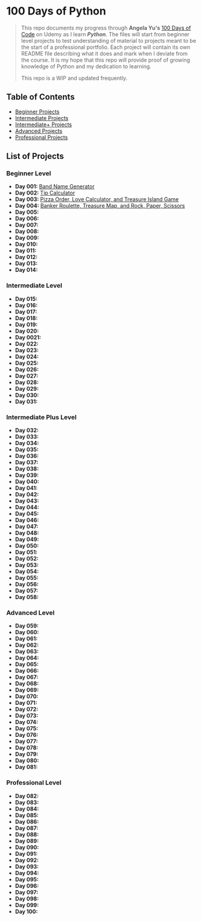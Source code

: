 # 100 Days of Python
> This repo documents my progress through **Angela Yu's** [100 Days of Code](https://www.udemy.com/course/100-days-of-code/) on Udemy as I learn ***Python***. The files will start from beginner level projects to test understanding of material to projects meant to be the start of a professional portfolio. Each project will contain its own README file describing what it does and mark when I deviate from the course. It is my hope that this repo will provide proof of growing knowledge of Python and my dedication to learning.
>
> This repo is a WIP and updated frequently. 

## Table of Contents
* [Beginner Projects](#beginner-level)
* [Intermediate Projects](#intermediate-level)
* [Intermediate+ Projects](#intermediate-plus-level)
* [Advanced Projects](#advanced-level)
* [Professional Projects](#professional-level)

## List of Projects
### Beginner Level
* **Day 001:** [Band Name Generator](https://github.com/Vargsdottir/100-Days-of-Python/tree/main/Day%20001)
* **Day 002:** [Tip Calculator](https://github.com/Vargsdottir/100-Days-of-Python/tree/main/Day%20002)
* **Day 003:** [Pizza Order, Love Calculator, and Treasure Island Game](https://github.com/Vargsdottir/100-Days-of-Python/tree/main/Day%20003)
* **Day 004:** [Banker Roulette, Treasure Map, and Rock, Paper, Scissors](https://github.com/Vargsdottir/100-Days-of-Python/tree/main/Day%20004)
* **Day 005:**
* **Day 006:**
* **Day 007:**
* **Day 008:**
* **Day 009:**
* **Day 010:**
* **Day 011:**
* **Day 012:**
* **Day 013:**
* **Day 014:**
### Intermediate Level
* **Day 015:**
* **Day 016:**
* **Day 017:**
* **Day 018:**
* **Day 019:**
* **Day 020:**
* **Day 0021:**
* **Day 022:**
* **Day 023:**
* **Day 024:**
* **Day 025:**
* **Day 026:**
* **Day 027:**
* **Day 028:**
* **Day 029:**
* **Day 030:**
* **Day 031:**
### Intermediate Plus Level
* **Day 032:**
* **Day 033:**
* **Day 034:**
* **Day 035:**
* **Day 036:**
* **Day 037:**
* **Day 038:**
* **Day 039:**
* **Day 040:**
* **Day 041:**
* **Day 042:**
* **Day 043:**
* **Day 044:**
* **Day 045:**
* **Day 046:**
* **Day 047:**
* **Day 048:**
* **Day 049:**
* **Day 050:**
* **Day 051:**
* **Day 052:**
* **Day 053:**
* **Day 054:**
* **Day 055:**
* **Day 056:**
* **Day 057:**
* **Day 058:**
### Advanced Level
* **Day 059:**
* **Day 060:**
* **Day 061:**
* **Day 062:**
* **Day 063:**
* **Day 064:**
* **Day 065:**
* **Day 066:**
* **Day 067:**
* **Day 068:**
* **Day 069:**
* **Day 070:**
* **Day 071:**
* **Day 072:**
* **Day 073:**
* **Day 074:**
* **Day 075:**
* **Day 076:**
* **Day 077:**
* **Day 078:**
* **Day 079:**
* **Day 080:**
* **Day 081:**
### Professional Level
* **Day 082:**
* **Day 083:**
* **Day 084:**
* **Day 085:**
* **Day 086:**
* **Day 087:**
* **Day 088:**
* **Day 089:**
* **Day 090:**
* **Day 091:**
* **Day 092:**
* **Day 093:**
* **Day 094:**
* **Day 095:**
* **Day 096:**
* **Day 097:**
* **Day 098:**
* **Day 099:**
* **Day 100:**
